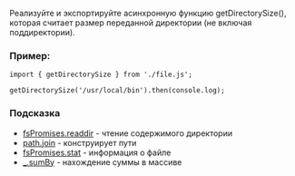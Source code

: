Реализуйте и экспортируйте асинхронную функцию getDirectorySize(), \
которая считает размер переданной директории (не включая поддиректории).

### Пример:

```ecmascript 6
import { getDirectorySize } from './file.js';

getDirectorySize('/usr/local/bin').then(console.log);
```

### Подсказка

* [fsPromises.readdir](https://nodejs.org/api/fs.html#fs_fspromises_readdir_path_options) - чтение содержимого директории
* [path.join](https://nodejs.org/api/path.html#path_path_join_paths) - конструирует пути
* [fsPromises.stat](https://nodejs.org/api/fs.html#fs_fspromises_stat_path_options) - информация о файле
* [_.sumBy](https://lodash.com/docs#sumBy) - нахождение суммы в массиве
